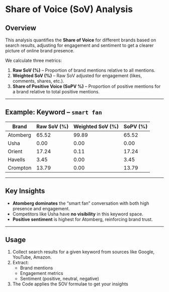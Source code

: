 # Share of Voice (SoV) Analysis

## Overview
This analysis quantifies the **Share of Voice** for different brands based on search results, adjusting for engagement and sentiment to get a clearer picture of online brand presence.

We calculate three metrics:
1. **Raw SoV (%)** – Proportion of brand mentions relative to all mentions.
2. **Weighted SoV (%)** – Raw SoV adjusted for engagement (likes, comments, shares, etc.).
3. **Share of Positive Voice (SoPV %)**
   – Proportion of positive mentions for a brand relative to total positive mentions.

---

## Example: Keyword – `smart fan`

| Brand     | Raw SoV (%) | Weighted SoV (%) | SoPV (%) |
|-----------|-------------|------------------|----------|
| Atomberg  | 65.52       | 99.89            | 65.52    |
| Usha      | 0.00        | 0.00             | 0.00     |
| Orient    | 17.24       | 0.11             | 17.24    |
| Havells   | 3.45        | 0.00             | 3.45     |
| Crompton  | 13.79       | 0.00             | 13.79    |

---

## Key Insights
- **Atomberg dominates** the “smart fan” conversation with both high presence and engagement.
- Competitors like Usha have **no visibility** in this keyword space.
- **Positive sentiment** is highest for Atomberg, reinforcing brand trust.

---

## Usage
1. Collect search results for a given keyword from sources like Google, YouTube, Amazon.
2. Extract:
   - Brand mentions
   - Engagement metrics
   - Sentiment (positive, neutral, negative)
3. The Code applies the SOV formulae to get your insights

